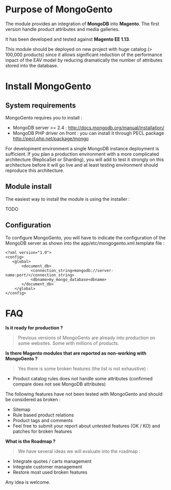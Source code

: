 # Purpose of MongoGento

The module provides an integration of **MongoDB** into **Magento**. The first version handle product attributes and media galleries.

It has been developed and tested against **Magento EE 1.13**.


This module should be deployed on new project with huge catalog (> 100,000 products) since it allows significant reduction of the performance inpact of the EAV model by reducing dramatically the number of attributes stored into the database.


# Install MongoGento

## System requirements

MongoGento requires you to install :

 - MongoDB server >= 2.4 : http://docs.mongodb.org/manual/installation/
 - MongoDB PHP driver on front : you can install it through PECL package http://pecl.php.net/package/mongo

For development environment a single MongoDB instance deployment is sufficient. If you plan a production environment with a more complicated architecture (ReplicaSet or Sharding), you will add to test it strongly on this architecture before it will go live and at least testing environment should reproduce this architecture.


## Module install

The easiest way to install the module is using the installer :

TODO


## Configuration

To configure MongoGento, you will have to indicate the configuration of the MongoDB server as shown into the app/etc/mongogento.xml.template file :

    <?xml version="1.0"> 
    <config> 
       <global> 
           <document_db> 
               <connection_string>mongodb://server-name:port/</connection_string> 
               <dbname>my_mongo_database<dbname> 
           </document_db> 
        </global> 
    </config> 



# FAQ

**Is it ready for production ?**

> Previous versions of MongoGento are already into production on some websites. Some with millions of products.

**Is there Magento modules that are reported as non-working with MongoGento ?**

> Yes there is some broken features (the list is not exhaustive) :
>
 - Product catalog rules does not handle some attributes (confirmed
compare does not see MongoDB attributes)
>
The following features have not been tested with MongoGento and should be considered as broken :
>
- Sitemap
- Rule based product relations
- Product tags and comments
- Feel free to submit your report about untested features (OK / KO) and patches for broken features

**What is the Roadmap ?**

> We have several ideas we will evaluate into the roadmap :
>
- Integrate quotes / carts management
- Integrate customer management
- Restore most used broken features
>
Any idea is welcome.
